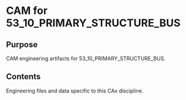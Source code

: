 # CAM for 53_10_PRIMARY_STRUCTURE_BUS

## Purpose
CAM engineering artifacts for 53_10_PRIMARY_STRUCTURE_BUS.

## Contents
Engineering files and data specific to this CAx discipline.
